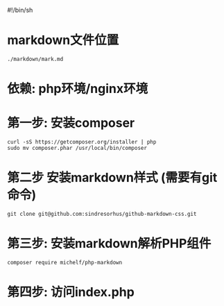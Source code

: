 #!/bin/sh

# markdown文件位置 
```
./markdown/mark.md
```

# 依赖: php环境/nginx环境

# 第一步: 安装composer
```
curl -sS https://getcomposer.org/installer | php
sudo mv composer.phar /usr/local/bin/composer
```
# 第二步 安装markdown样式 (需要有git命令)
```
git clone git@github.com:sindresorhus/github-markdown-css.git
```
# 第三步: 安装markdown解析PHP组件
```
composer require michelf/php-markdown
```
# 第四步: 访问index.php 
